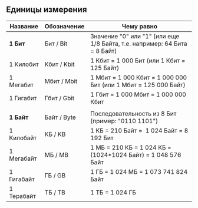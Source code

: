 ## Единицы измерения
| **Название** | **Обозначение** | **Чему равно** |
| ---- | ---- | ---- |
| **1 Бит** | Бит / Bit | Значение "0" или "1" (или еще 1/8 Байта, т.е. например: 64 Бита = 8 Байт) |
| 1 Килобит | Кбит / Kbit | 1 Кбит = 1 000 Бит (или 1 Кбит = 125 Байт) |
| 1 Мегабит | Мбит / Mbit | 1 Мбит = 1 000 Кбит = 1 000 000 Бит (или 1 Мбит = 125 000 Байт) |
| 1 Гигабит | Гбит / Gbit | 1 Гбит = 1 000 Мбит = 1 000 000 Кбит |
|  |  |  |
| **1 Байт** | Байт / Byte | Последовательность из 8 Бит (пример: "0110 1101") |
| 1 Килобайт | КБ / KB | 1 КБ = 210 Байт =  1 024 Байт = 8 192 Бит |
| 1 Мегабайт | МБ / MB | 1 МБ = 210 КБ = 1 024 КБ = (1024*1024 Байт) = 1 048 576 Байт |
| 1 Гигабайт | ГБ / GB | 1 ГБ = 1 024 МБ = 1 073 741 824 Байт |
| 1 Терабайт | ТБ / TB | 1 ТБ = 1 024 ГБ |
